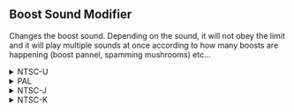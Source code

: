 ## Boost Sound Modifier

Changes the boost sound. Depending on the sound, it will not obey the limit and it will play multiple sounds at once according to how many boosts are happening (boost pannel, spamming mushrooms) etc... 

<details>
<summary>NTSC-U</summary>

XXXX: Revo Sound Index ID (in Hex. Look in revo_kart with BrawlBox/Crate). Example: 0110 is Star Hit Barrier

```powerpc
C2701950 00000003
2C04019C 40820008
3880XXXX 93E1002C
60000000 00000000
```
</details>

<details>
<summary>PAL</summary>

XXXX: Revo Sound Index ID (in Hex. Look in revo_kart with BrawlBox/Crate). Example: 0110 is Star Hit Barrier

```powerpc
C27082F4 00000003
2C04019C 40820008
3880XXXX 93E1002C
60000000 00000000
```
</details>

<details>
<summary>NTSC-J</summary>

XXXX: Revo Sound Index ID (in Hex. Look in revo_kart with BrawlBox/Crate). Example: 0110 is Star Hit Barrier

```powerpc
C2707960 00000003
2C04019C 40820008
3880XXXX 93E1002C
60000000 00000000
```
</details>

<details>
<summary>NTSC-K</summary>

XXXX: Revo Sound Index ID (in Hex. Look in revo_kart with BrawlBox/Crate). Example: 0110 is Star Hit Barrier

```powerpc
C26F669C 00000003
2C04019C 40820008
3880XXXX 93E1002C
60000000 00000000
```
</details>